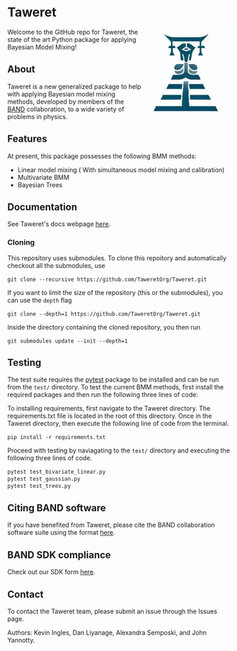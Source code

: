 # Taweret

<img align="right" width="200" src="./logos/taweret_logo.PNG">

Welcome to the GitHub repo for Taweret, the state of the art Python package for applying Bayesian Model Mixing! 

## About
Taweret is a new generalized package to help with applying Bayesian model mixing methods, developed by members of the [BAND](https://bandframework.github.io/) collaboration, to a wide variety of problems in physics. 

## Features
At present, this package possesses the following BMM methods:
- Linear model mixing ( With simultaneous model mixing and calibration)
- Multivariate BMM 
- Bayesian Trees

## Documentation
See Taweret's docs webpage [here](https://taweretorg.github.io/Taweret/).

### Cloning
This repository uses submodules. 
To clone this repoitory and automatically checkout all the submodules, use
```terminal
git clone --recursive https://github.com/TaweretOrg/Taweret.git 
```

If you want to limit the size of the repository (this or the submodules), you can use the `depth` flag
```terminal
git clone --depth=1 https://github.com/TaweretOrg/Taweret.git
```
Inside the directory containing the cloned repository, you then run
```terminal
git submodules update --init --depth=1
```

## Testing
The test suite requires the [pytest](https://pypi.org/project/pytest/) package to be installed and can be run from the `test/` directory. To test the current BMM methods, first install the required packages and then run the following three lines of code:

To installing requirements, first navigate to the Taweret directory. The requirements.txt file is located in the root of this directory. Once in the Taweret directory, then execute the following line of code from the terminal.

```
pip install -r requirements.txt
```

Proceed with testing by naviagating to the `test/` directory and executing the following three lines of code.

```
pytest test_bivariate_linear.py
pytest test_gaussian.py
pytest test_trees.py
```

## Citing BAND software
If you have benefited from Taweret, please cite the BAND collaboration software suite using the format [here](https://github.com/bandframework/bandframework#citing-the-band-framework).

## BAND SDK compliance
Check out our SDK form [here](https://github.com/TaweretOrg/Taweret/blob/main/Taweretbandsdk.md).

## Contact
To contact the Taweret team, please submit an issue through the Issues page. 

Authors: Kevin Ingles, Dan Liyanage, Alexandra Semposki, and John Yannotty.
